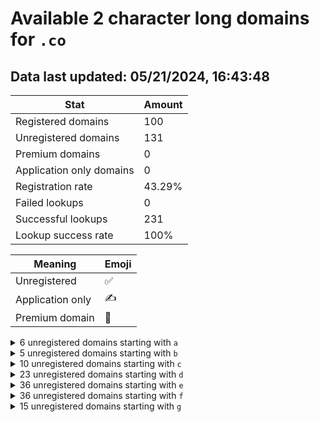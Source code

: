 # Available 2 character long domains for `.co`

## Data last updated: 05/21/2024, 16:43:48

|Stat|Amount|
|--|--|
|Registered domains|100|
|Unregistered domains|131|
|Premium domains|0|
|Application only domains|0|
|Registration rate|43.29%|
|Failed lookups|0|
|Successful lookups|231|
|Lookup success rate|100%|


|Meaning|Emoji|
|--|--|
|Unregistered|:white_check_mark:|
|Application only|:writing_hand:|
|Premium domain|:gem:|

<details>
<summary>6 unregistered domains starting with <bold><code>a</code></bold></summary>

|Type|Domain|
|--|--|
|:white_check_mark:|`a5.co`|
|:white_check_mark:|`a9.co`|
|:white_check_mark:|`ak.co`|
|:white_check_mark:|`al.co`|
|:white_check_mark:|`av.co`|
|:white_check_mark:|`az.co`|
</details>
<details>
<summary>5 unregistered domains starting with <bold><code>b</code></bold></summary>

|Type|Domain|
|--|--|
|:white_check_mark:|`b3.co`|
|:white_check_mark:|`b5.co`|
|:white_check_mark:|`b6.co`|
|:white_check_mark:|`bg.co`|
|:white_check_mark:|`bz.co`|
</details>
<details>
<summary>10 unregistered domains starting with <bold><code>c</code></bold></summary>

|Type|Domain|
|--|--|
|:white_check_mark:|`c0.co`|
|:white_check_mark:|`c1.co`|
|:white_check_mark:|`c5.co`|
|:white_check_mark:|`c7.co`|
|:white_check_mark:|`ca.co`|
|:white_check_mark:|`ci.co`|
|:white_check_mark:|`cj.co`|
|:white_check_mark:|`ck.co`|
|:white_check_mark:|`co.co`|
|:white_check_mark:|`cw.co`|
</details>
<details>
<summary>23 unregistered domains starting with <bold><code>d</code></bold></summary>

|Type|Domain|
|--|--|
|:white_check_mark:|`d0.co`|
|:white_check_mark:|`d1.co`|
|:white_check_mark:|`d2.co`|
|:white_check_mark:|`d3.co`|
|:white_check_mark:|`d4.co`|
|:white_check_mark:|`d5.co`|
|:white_check_mark:|`d6.co`|
|:white_check_mark:|`d7.co`|
|:white_check_mark:|`d8.co`|
|:white_check_mark:|`d9.co`|
|:white_check_mark:|`de.co`|
|:white_check_mark:|`dj.co`|
|:white_check_mark:|`dp.co`|
|:white_check_mark:|`dq.co`|
|:white_check_mark:|`dr.co`|
|:white_check_mark:|`ds.co`|
|:white_check_mark:|`dt.co`|
|:white_check_mark:|`du.co`|
|:white_check_mark:|`dv.co`|
|:white_check_mark:|`dw.co`|
|:white_check_mark:|`dx.co`|
|:white_check_mark:|`dy.co`|
|:white_check_mark:|`dz.co`|
</details>
<details>
<summary>36 unregistered domains starting with <bold><code>e</code></bold></summary>

|Type|Domain|
|--|--|
|:white_check_mark:|`e0.co`|
|:white_check_mark:|`e1.co`|
|:white_check_mark:|`e2.co`|
|:white_check_mark:|`e3.co`|
|:white_check_mark:|`e4.co`|
|:white_check_mark:|`e5.co`|
|:white_check_mark:|`e6.co`|
|:white_check_mark:|`e7.co`|
|:white_check_mark:|`e8.co`|
|:white_check_mark:|`e9.co`|
|:white_check_mark:|`ea.co`|
|:white_check_mark:|`eb.co`|
|:white_check_mark:|`ec.co`|
|:white_check_mark:|`ed.co`|
|:white_check_mark:|`ee.co`|
|:white_check_mark:|`ef.co`|
|:white_check_mark:|`eg.co`|
|:white_check_mark:|`eh.co`|
|:white_check_mark:|`ei.co`|
|:white_check_mark:|`ej.co`|
|:white_check_mark:|`ek.co`|
|:white_check_mark:|`el.co`|
|:white_check_mark:|`em.co`|
|:white_check_mark:|`en.co`|
|:white_check_mark:|`eo.co`|
|:white_check_mark:|`ep.co`|
|:white_check_mark:|`eq.co`|
|:white_check_mark:|`er.co`|
|:white_check_mark:|`es.co`|
|:white_check_mark:|`et.co`|
|:white_check_mark:|`eu.co`|
|:white_check_mark:|`ev.co`|
|:white_check_mark:|`ew.co`|
|:white_check_mark:|`ex.co`|
|:white_check_mark:|`ey.co`|
|:white_check_mark:|`ez.co`|
</details>
<details>
<summary>36 unregistered domains starting with <bold><code>f</code></bold></summary>

|Type|Domain|
|--|--|
|:white_check_mark:|`f0.co`|
|:white_check_mark:|`f1.co`|
|:white_check_mark:|`f2.co`|
|:white_check_mark:|`f3.co`|
|:white_check_mark:|`f4.co`|
|:white_check_mark:|`f5.co`|
|:white_check_mark:|`f6.co`|
|:white_check_mark:|`f7.co`|
|:white_check_mark:|`f8.co`|
|:white_check_mark:|`f9.co`|
|:white_check_mark:|`fa.co`|
|:white_check_mark:|`fb.co`|
|:white_check_mark:|`fc.co`|
|:white_check_mark:|`fd.co`|
|:white_check_mark:|`fe.co`|
|:white_check_mark:|`ff.co`|
|:white_check_mark:|`fg.co`|
|:white_check_mark:|`fh.co`|
|:white_check_mark:|`fi.co`|
|:white_check_mark:|`fj.co`|
|:white_check_mark:|`fk.co`|
|:white_check_mark:|`fl.co`|
|:white_check_mark:|`fm.co`|
|:white_check_mark:|`fn.co`|
|:white_check_mark:|`fo.co`|
|:white_check_mark:|`fp.co`|
|:white_check_mark:|`fq.co`|
|:white_check_mark:|`fr.co`|
|:white_check_mark:|`fs.co`|
|:white_check_mark:|`ft.co`|
|:white_check_mark:|`fu.co`|
|:white_check_mark:|`fv.co`|
|:white_check_mark:|`fw.co`|
|:white_check_mark:|`fx.co`|
|:white_check_mark:|`fy.co`|
|:white_check_mark:|`fz.co`|
</details>
<details>
<summary>15 unregistered domains starting with <bold><code>g</code></bold></summary>

|Type|Domain|
|--|--|
|:white_check_mark:|`ga.co`|
|:white_check_mark:|`gb.co`|
|:white_check_mark:|`gc.co`|
|:white_check_mark:|`gd.co`|
|:white_check_mark:|`ge.co`|
|:white_check_mark:|`gf.co`|
|:white_check_mark:|`gg.co`|
|:white_check_mark:|`gh.co`|
|:white_check_mark:|`gi.co`|
|:white_check_mark:|`gj.co`|
|:white_check_mark:|`gk.co`|
|:white_check_mark:|`gl.co`|
|:white_check_mark:|`gm.co`|
|:white_check_mark:|`gn.co`|
|:white_check_mark:|`go.co`|
</details>